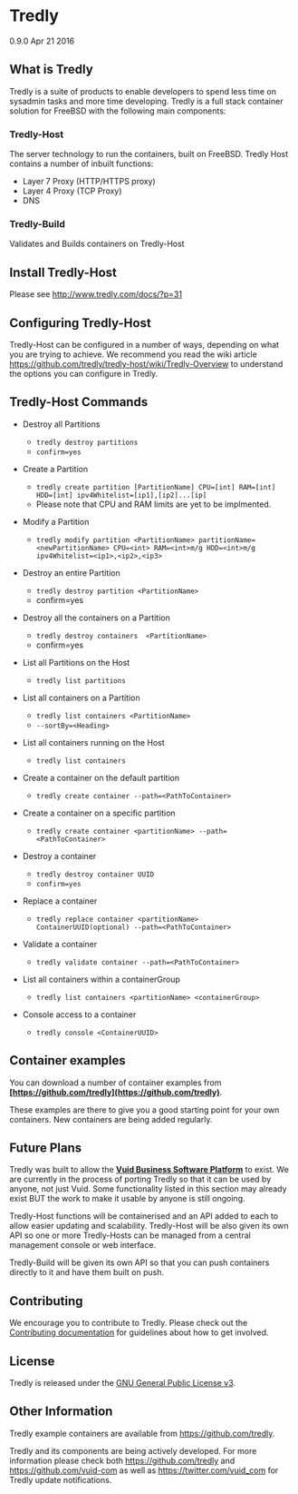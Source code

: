 # Tredly

0.9.0 Apr 21 2016

## What is Tredly

Tredly is a suite of products to enable developers to spend less time on sysadmin tasks and more time developing. Tredly is a full stack container solution for FreeBSD with the following main components:

### Tredly-Host
The server technology to run the containers, built on FreeBSD. Tredly Host contains a number of inbuilt functions:

  * Layer 7 Proxy (HTTP/HTTPS proxy)
  * Layer 4 Proxy (TCP Proxy)
  * DNS

### Tredly-Build

Validates and Builds containers on Tredly-Host

## Install Tredly-Host

Please see <http://www.tredly.com/docs/?p=31>

## Configuring Tredly-Host

Tredly-Host can be configured in a number of ways, depending on what you are trying to achieve. We recommend you read the wiki article https://github.com/tredly/tredly-host/wiki/Tredly-Overview to understand the options you can configure in Tredly.


## Tredly-Host Commands

* Destroy all Partitions
    - `tredly destroy partitions`
    - `confirm=yes`

* Create a Partition
    - `tredly create partition [PartitionName] CPU=[int] RAM=[int] HDD=[int] ipv4Whitelist=[ip1],[ip2]...[ip]`
    - Please note that CPU and RAM limits are yet to be implmented.

* Modify a Partition
    - `tredly modify partition <PartitionName> partitionName=<newPartitionName> CPU=<int> RAM=<int>m/g HDD=<int>m/g ipv4Whitelist=<ip1>,<ip2>,<ip3>`

* Destroy an entire Partition
    - `tredly destroy partition <PartitionName>`
    - confirm=yes

* Destroy all the containers on a Partition
    - `tredly destroy containers  <PartitionName>`
    - confirm=yes

* List all Partitions on the Host
    - `tredly list partitions`

* List all containers on a Partition
    - `tredly list containers <PartitionName>`
    - `--sortBy=<Heading>`

* List all containers running on the Host
    - `tredly list containers`

* Create a container on the default partition
    - `tredly create container --path=<PathToContainer>`

* Create a container on a specific partition
    - `tredly create container <partitionName> --path=<PathToContainer>`

* Destroy a container
    - `tredly destroy container UUID`
    - `confirm=yes`

* Replace a container
    - `tredly replace container <partitionName> ContainerUUID(optional) --path=<PathToContainer>`

* Validate a container
    - `tredly validate container --path=<PathToContainer>`

* List all containers within a containerGroup
    - `tredly list containers <partitionName> <containerGroup>`

* Console access to a container
    - `tredly console <ContainerUUID>`


## Container examples

You can download a number of container examples from **[https://github.com/tredly](https://github.com/tredly)**.

These examples are there to give you a good starting point for your own containers. New containers are being added regularly.

## Future Plans

Tredly was built to allow the **[Vuid Business Software Platform](https://www.vuid.com)** to exist. We are currently in the process of porting Tredly so that it can be used by anyone, not just Vuid. Some functionality listed in this section may already exist BUT the work to make it usable by anyone is still ongoing.

Tredly-Host functions will be containerised and an API added to each to allow easier updating and scalability. Tredly-Host will be also given its own API so one or more Tredly-Hosts can be managed from a central management console or web interface.

Tredly-Build will be given its own API so that you can push containers directly to it and have them built on push.

## Contributing

We encourage you to contribute to Tredly. Please check out the [Contributing documentation](https://github.com/tredly/tredly-host/blob/master/CONTRIBUTING.md) for guidelines about how to get involved.

## License

Tredly is released under the [GNU General Public License v3](http://www.gnu.org/licenses/gpl-3.0.en.html).

## Other Information

Tredly example containers are available from https://github.com/tredly.

Tredly and its components are being actively developed. For more information please check both https://github.com/tredly and https://github.com/vuid-com as well as https://twitter.com/vuid_com for Tredly update notifications.
